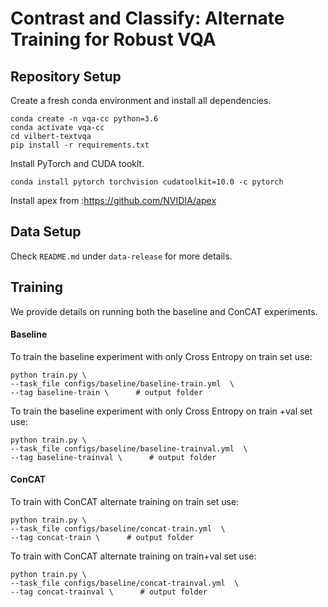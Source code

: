 # Contrast and Classify: Alternate Training for Robust VQA

## Repository Setup

Create a fresh conda environment and install all dependencies.

```text
conda create -n vqa-cc python=3.6
conda activate vqa-cc
cd vilbert-textvqa
pip install -r requirements.txt
```

Install PyTorch and CUDA tooklt.
```
conda install pytorch torchvision cudatoolkit=10.0 -c pytorch
```

Install apex from :https://github.com/NVIDIA/apex

## Data Setup
Check `README.md` under `data-release` for more details.  

## Training
We provide details on running both the baseline and ConCAT experiments.

#### Baseline

To train the baseline experiment with only Cross Entropy on train set use:
```
python train.py \
--task_file configs/baseline/baseline-train.yml  \
--tag baseline-train \      # output folder
```
To train the baseline experiment with only Cross Entropy on train +val set use:
```
python train.py \
--task_file configs/baseline/baseline-trainval.yml  \
--tag baseline-trainval \      # output folder
```

#### ConCAT
To train with ConCAT alternate training on train set use:
```
python train.py \
--task_file configs/baseline/concat-train.yml  \
--tag concat-train \      # output folder
```
To train with ConCAT alternate training on train+val set use:
```
python train.py \
--task_file configs/baseline/concat-trainval.yml  \
--tag concat-trainval \      # output folder
```